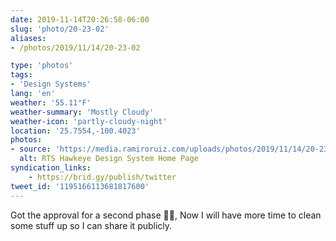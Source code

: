 ```yaml
---
date: 2019-11-14T20:26:58-06:00
slug: 'photo/20-23-02'
aliases:
- /photos/2019/11/14/20-23-02

type: 'photos'
tags:
- 'Design Systems'
lang: 'en'
weather: '55.11°F'
weather-summary: 'Mostly Cloudy'
weather-icon: 'partly-cloudy-night'
location: '25.7554,-100.4023'
photos:
- source: 'https://media.ramiroruiz.com/uploads/photos/2019/11/14/20-23-02/rts-hawkeye-design-system-home-page.jpeg'
  alt: RTS Hawkeye Design System Home Page
syndication_links:
    - https://brid.gy/publish/twitter
tweet_id: '1195166113681817600'
---
```

Got the approval for a second phase 🙌🏼, Now I will have more time to clean some stuff up so I can share it publicly.

